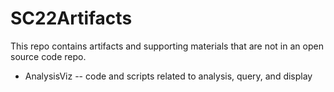 # SC22Artifacts
This repo contains artifacts and supporting materials that are not in an open source code repo.
* AnalysisViz -- code and scripts related to analysis, query, and display
        
